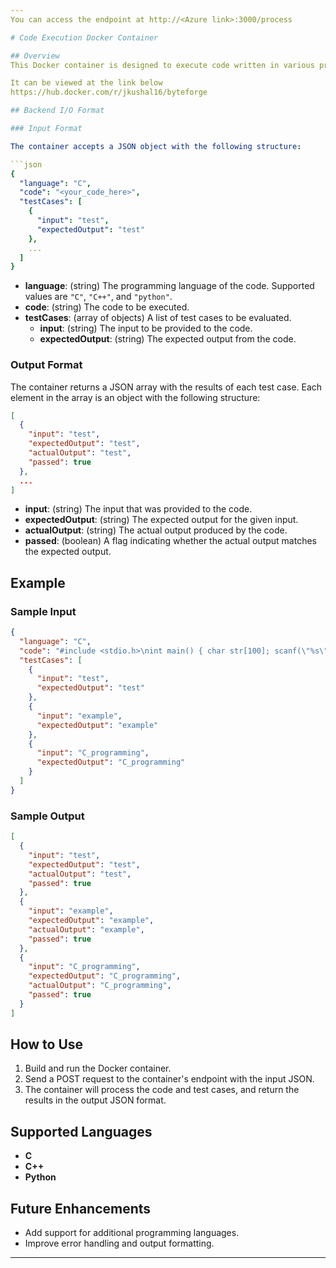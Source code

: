 ```yaml
---
You can access the endpoint at http://<Azure link>:3000/process

# Code Execution Docker Container

## Overview
This Docker container is designed to execute code written in various programming languages (currently supporting C, C++, and Python) and validate the output against provided test cases. It accepts a JSON input specifying the code and test cases, and returns a JSON output with the results of the test case evaluations.

It can be viewed at the link below 
https://hub.docker.com/r/jkushal16/byteforge

## Backend I/O Format

### Input Format

The container accepts a JSON object with the following structure:

```json
{
  "language": "C",
  "code": "<your_code_here>",
  "testCases": [
    {
      "input": "test",
      "expectedOutput": "test"
    },
    ...
  ]
}
```

- **language**: (string) The programming language of the code. Supported values are `"C"`, `"C++"`, and `"python"`.
- **code**: (string) The code to be executed.
- **testCases**: (array of objects) A list of test cases to be evaluated.
  - **input**: (string) The input to be provided to the code.
  - **expectedOutput**: (string) The expected output from the code.

### Output Format

The container returns a JSON array with the results of each test case. Each element in the array is an object with the following structure:

```json
[
  {
    "input": "test",
    "expectedOutput": "test",
    "actualOutput": "test",
    "passed": true
  },
  ...
]
```

- **input**: (string) The input that was provided to the code.
- **expectedOutput**: (string) The expected output for the given input.
- **actualOutput**: (string) The actual output produced by the code.
- **passed**: (boolean) A flag indicating whether the actual output matches the expected output.

## Example

### Sample Input

```json
{
  "language": "C",
  "code": "#include <stdio.h>\nint main() { char str[100]; scanf(\"%s\", str); printf(\"%s\", str); return 0; }",
  "testCases": [
    {
      "input": "test",
      "expectedOutput": "test"
    },
    {
      "input": "example",
      "expectedOutput": "example"
    },
    {
      "input": "C_programming",
      "expectedOutput": "C_programming"
    }
  ]
}
```

### Sample Output

```json
[
  {
    "input": "test",
    "expectedOutput": "test",
    "actualOutput": "test",
    "passed": true
  },
  {
    "input": "example",
    "expectedOutput": "example",
    "actualOutput": "example",
    "passed": true
  },
  {
    "input": "C_programming",
    "expectedOutput": "C_programming",
    "actualOutput": "C_programming",
    "passed": true
  }
]
```

## How to Use
1. Build and run the Docker container.
2. Send a POST request to the container's endpoint with the input JSON.
3. The container will process the code and test cases, and return the results in the output JSON format.

## Supported Languages
- **C**
- **C++**
- **Python**

## Future Enhancements
- Add support for additional programming languages.
- Improve error handling and output formatting.

---
```

